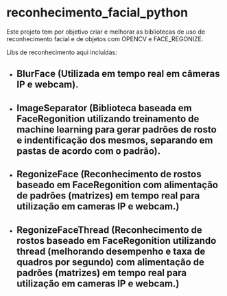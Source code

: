 # reconhecimento_facial_python
Este projeto tem por objetivo criar e melhorar as bibliotecas de uso de reconhecimento facial e de objetos com OPENCV e FACE_REGONIZE.

Libs de reconhecimento aqui incluídas:
- ## BlurFace (Utilizada em tempo real em câmeras IP e webcam).
- ## ImageSeparator (Biblioteca baseada em FaceRegonition utilizando treinamento de machine learning para gerar padrões de rosto e indentificação dos mesmos, separando em pastas de acordo com o padrão).
- ## RegonizeFace (Reconhecimento de rostos baseado em FaceRegonition com alimentação de padrões (matrizes) em tempo real para utilização em cameras IP e webcam.)
- ## RegonizeFaceThread (Reconhecimento de rostos baseado em FaceRegonition utilizando thread (melhorando desempenho e taxa de quadros por segundo) com alimentação de padrões (matrizes) em tempo real para utilização em cameras IP e webcam.)
